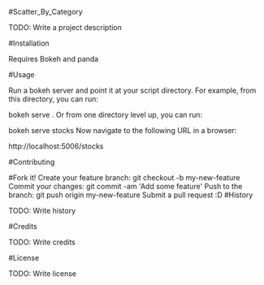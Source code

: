 #Scatter_By_Category

TODO: Write a project description

#Installation

Requires Bokeh and panda


#Usage

Run a bokeh server and point it at your script directory. For example, from this directory, you can run:

bokeh serve .
Or from one directory level up, you can run:

bokeh serve stocks
Now navigate to the following URL in a browser:

http://localhost:5006/stocks

#Contributing

#Fork it!
Create your feature branch: git checkout -b my-new-feature
Commit your changes: git commit -am 'Add some feature'
Push to the branch: git push origin my-new-feature
Submit a pull request :D
#History

TODO: Write history

#Credits

TODO: Write credits

#License

TODO: Write license
